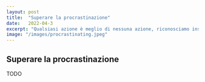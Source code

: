 ```yaml
---
layout: post
title:  "Superare la procrastinazione"
date:   2022-04-3
excerpt: "Qualsiasi azione è meglio di nessuna azione, riconosciamo insieme quando possiamo realmente agire ed evitare di procastinasre."
image: "/images/procrastinating.jpeg"
---
```


## Superare la procrastinazione

TODO